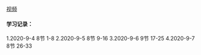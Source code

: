 [视频](https://www.bilibili.com/video/BV1pE411q7FU)

#### 学习记录：

1.2020-9-4 8节 1-8
2.2020-9-5 8节 9-16
3.2020-9-6 9节 17-25
4.2020-9-7 8节 26-33